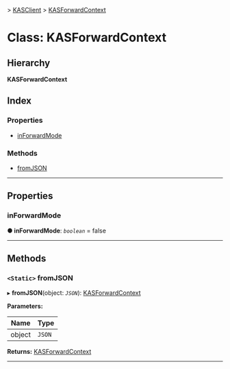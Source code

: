[](../README.md) > [KASClient](../modules/kasclient.md) > [KASForwardContext](../classes/kasclient.kasforwardcontext.md)

# Class: KASForwardContext

## Hierarchy

**KASForwardContext**

## Index

### Properties

* [inForwardMode](kasclient.kasforwardcontext.md#inforwardmode)
### Methods

* [fromJSON](kasclient.kasforwardcontext.md#fromjson)

---

## Properties

<a id="inforwardmode"></a>

###  inForwardMode

**● inForwardMode**: *`boolean`* = false

___

## Methods

<a id="fromjson"></a>

### `<Static>` fromJSON

▸ **fromJSON**(object: *`JSON`*): [KASForwardContext](kasclient.kasforwardcontext.md)

**Parameters:**

| Name | Type |
| ------ | ------ |
| object | `JSON` |

**Returns:** [KASForwardContext](kasclient.kasforwardcontext.md)

___

